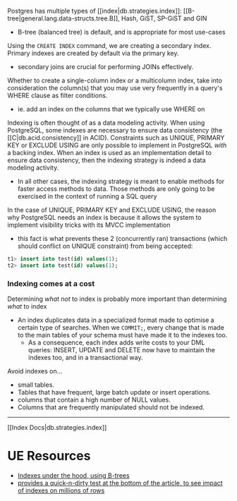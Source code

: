 
Postgres has multiple types of [[index|db.strategies.index]]: [[B-tree|general.lang.data-structs.tree.B]], Hash, GiST, SP-GiST and GIN
- B-tree (balanced tree) is default, and is appropriate for most use-cases

Using the `CREATE INDEX` command, we are creating a secondary index. Primary indexes are created by default via the primary key.
- secondary joins are crucial for performing JOINs effectively.

Whether to create a single-column index or a multicolumn index, take into consideration the column(s) that you may use very frequently in a query's WHERE clause as filter conditions.
- ie. add an index on the columns that we typically use WHERE on

Indexing is often thought of as a data modeling activity. When using PostgreSQL, some indexes are necessary to ensure data consistency (the [[C|db.acid.consistency]] in ACID). Constraints such as UNIQUE, PRIMARY KEY or EXCLUDE USING are only possible to implement in PostgreSQL *with* a backing index. When an index is used as an implementation detail to ensure data consistency, then the indexing strategy is indeed a data modeling activity.
- In all other cases, the indexing strategy is meant to enable methods for faster access methods to data. Those methods are only going to be exercised in the context of running a SQL query

In the case of UNIQUE, PRIMARY KEY and EXCLUDE USING, the reason why PostgreSQL needs an index is because it allows the system to implement visibility tricks with its MVCC implementation 
- this fact is what prevents these 2 (concurrently ran) transactions (which should conflict on UNIQUE constraint) from being accepted:
```sql
t1> insert into test(id) values(1);
t2> insert into test(id) values(1);
```

### Indexing comes at a cost
Determining *what not* to index is probably more important than determining *what* to index
- An index duplicates data in a specialized format made to optimise a certain type of searches. When we `COMMIT;`, every change that is made to the main tables of your schema must have made it to the indexes too.
	- As a consequence, each index adds write costs to your DML queries: INSERT, UPDATE and DELETE now have to maintain the indexes too, and in a transactional way.

Avoid indexes on...
- small tables.
- Tables that have frequent, large batch update or insert operations.
- columns that contain a high number of NULL values.
- Columns that are frequently manipulated should not be indexed.

* * *

[[Index Docs|db.strategies.index]]

# UE Resources
- [Indexes under the hood, using B-trees](https://rcoh.me/posts/postgres-indexes-under-the-hood/)
- [provides a quick-n-dirty test at the bottom of the article, to see impact of indexes on millions of rows](https://www.cybertec-postgresql.com/en/postgresql-now-vs-nowtimestamp-vs-clock_timestamp/)
